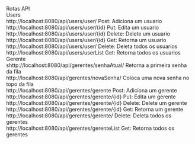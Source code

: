Rotas API<br />
Users<br />
http://localhost:8080/api/users/user/ Post: Adiciona um usuario<br />
http://localhost:8080/api/users/user/{id} Put: Edita um usuario<br />
http://localhost:8080/api/users/user/{id} Delete: Delete um usuario<br />
http://localhost:8080/api/users/user/{id} Get: Retorna um usuario<br />
http://localhost:8080/api/users/user/ Delete: Deleta todos os usuarios<br />
http://localhost:8080/api/users/userList Get: Retorna todos os usuarios<br />
Gerente<br />
shttp://localhost:8080/api/gerentes/senhaAtual/ Retorna a primeira senha da fila<br />
http://localhost:8080/api/gerentes/novaSenha/ Coloca uma nova senha no topo da fila<br />
http://localhost:8080/api/gerentes/gerente Post: Adiciona um gerente<br />
http://localhost:8080/api/gerentes/gerente/{id} Put: Edita um gerente<br />
http://localhost:8080/api/gerentes/gerente/{id} Delete: Delete um gerente<br />
http://localhost:8080/api/gerentes/gerente/{id} Get: Retorna um gerente<br />
http://localhost:8080/api/gerentes/gerente/ Delete: Deleta todos os gerentes<br />
http://localhost:8080/api/gerentes/gerenteList Get: Retorna todos os gerentes
